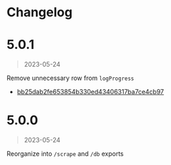 Changelog
===

# 5.0.1

> 2023-05-24

Remove unnecessary row from `logProgress`

* [bb25dab2fe653854b330ed43406317ba7ce4cb97](https://github.com/mhkeller/utils/commit/bb25dab2fe653854b330ed43406317ba7ce4cb97)

# 5.0.0

> 2023-05-24

Reorganize into `/scrape` and `/db` exports

